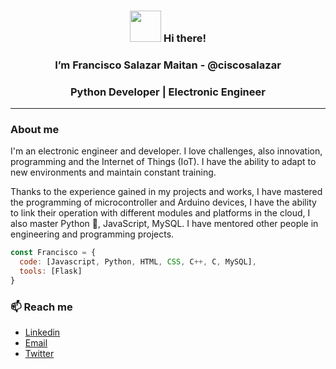 
<h3 ><center><img src="https://user-images.githubusercontent.com/1303154/88677602-1635ba80-d120-11ea-84d8-d263ba5fc3c0.gif" width="50">  Hi there! </h3>
  <h3 align="center">I’m Francisco Salazar Maitan - @ciscosalazar</center></h3>
<h3 align="center">Python Developer | Electronic Engineer</h2>

---
### About me
<p>
  I'm an electronic engineer and developer.
  I love challenges, also innovation, programming and the Internet of Things (IoT).
  I have the ability to adapt to new environments and maintain constant training.
  
  Thanks to the experience gained in my projects and works, I have mastered the programming of 
  microcontroller and Arduino devices, I have the ability to link their operation with different 
  modules and platforms in the cloud, I also master Python 🐍, JavaScript, MySQL. I have mentored
  other people in engineering and programming projects.
 </p>

```javascript
const Francisco = {
  code: [Javascript, Python, HTML, CSS, C++, C, MySQL],
  tools: [Flask]
}
```

 <!---

- 👀 I’m interested in ...
- 🌱 I’m currently learning ...
- 💞️ I’m looking to collaborate on ...



[![Anurag's GitHub stats](https://github-readme-stats.vercel.app/api?username=ciscosalazar&?count_private=true&show_icons=true)](https://github.com/ciscosalazar/github-readme-stats)
--->


<h3>📫 Reach me</h3>
<ul>
  <li><a href="https://www.linkedin.com/in/franciscosalazarm/">Linkedin</a></li>
  <li><a href="mailto:ciscosalazar@gmail.com">Email</a></li>
  <li><a href="https://twitter.com/cisco_salazar">Twitter</a></li>
</ul>


<!---
ciscosalazar/ciscosalazar is a ✨ special ✨ repository because its `README.md` (this file) appears on your GitHub profile.
You can click the Preview link to take a look at your changes.
--->
